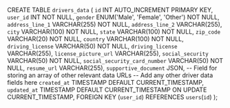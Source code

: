 CREATE TABLE `drivers_data` (
  `id` INT AUTO_INCREMENT PRIMARY KEY,
  `user_id` INT NOT NULL,
  `gender` ENUM('Male', 'Female', 'Other') NOT NULL,
  `address_line_1` VARCHAR(255) NOT NULL,
  `address_line_2` VARCHAR(255),
  `city` VARCHAR(100) NOT NULL,
  `state` VARCHAR(100) NOT NULL,
  `zip_code` VARCHAR(20) NOT NULL,
  `country` VARCHAR(100) NOT NULL,
  `driving_license` VARCHAR(50) NOT NULL,
  `driving_license` VARCHAR(255),
  `license_picture_url` VARCHAR(255),
  `social_security` VARCHAR(50) NOT NULL,
  `social_security_card_number` VARCHAR(50) NOT NULL,
  `resume_url` VARCHAR(255),
  `supportive_document` JSON, -- Field for storing an array of other relevant data URLs
  -- Add any other driver data fields here
  `created_at` TIMESTAMP DEFAULT CURRENT_TIMESTAMP,
  `updated_at` TIMESTAMP DEFAULT CURRENT_TIMESTAMP ON UPDATE CURRENT_TIMESTAMP,
  FOREIGN KEY (`user_id`) REFERENCES `users`(`id`)
);

